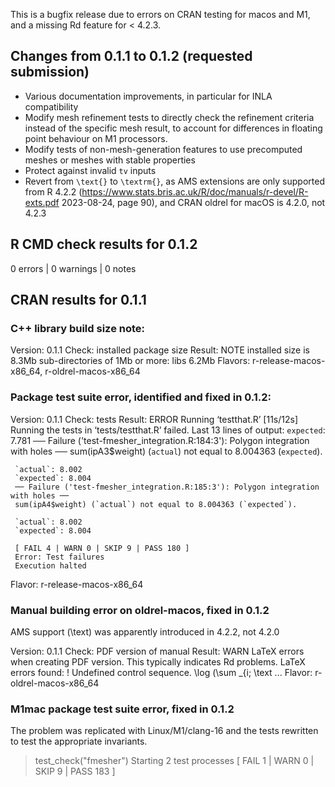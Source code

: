 This is a bugfix release due to errors on CRAN testing for macos and M1,
and a missing Rd feature for < 4.2.3.

## Changes from 0.1.1 to 0.1.2 (requested submission)

* Various documentation improvements, in particular for INLA compatibility
* Modify mesh refinement tests to directly check the refinement criteria
  instead of the specific mesh result, to account for differences in
  floating point behaviour on M1 processors.
* Modify tests of non-mesh-generation features to use precomputed meshes
  or meshes with stable properties
* Protect against invalid `tv` inputs
* Revert from `\text{}` to `\textrm{}`, as AMS extensions are only supported
  from R 4.2.2 (https://www.stats.bris.ac.uk/R/doc/manuals/r-devel/R-exts.pdf
  2023-08-24, page 90), and CRAN oldrel for macOS is 4.2.0, not 4.2.3

## R CMD check results for 0.1.2

0 errors | 0 warnings | 0 notes

## CRAN results for 0.1.1

### C++ library build size note:

Version: 0.1.1
Check: installed package size
Result: NOTE
     installed size is 8.3Mb
     sub-directories of 1Mb or more:
     libs 6.2Mb
Flavors: r-release-macos-x86_64, r-oldrel-macos-x86_64

### Package test suite error, identified and fixed in 0.1.2:

Version: 0.1.1
Check: tests
Result: ERROR
     Running ‘testthat.R’ [11s/12s]
    Running the tests in ‘tests/testthat.R’ failed.
    Last 13 lines of output:
     `expected`: 7.781
     ── Failure ('test-fmesher_integration.R:184:3'): Polygon integration with holes ──
     sum(ipA3$weight) (`actual`) not equal to 8.004363 (`expected`).
    
     `actual`: 8.002
     `expected`: 8.004
     ── Failure ('test-fmesher_integration.R:185:3'): Polygon integration with holes ──
     sum(ipA4$weight) (`actual`) not equal to 8.004363 (`expected`).
    
     `actual`: 8.002
     `expected`: 8.004
    
     [ FAIL 4 | WARN 0 | SKIP 9 | PASS 180 ]
     Error: Test failures
     Execution halted
Flavor: r-release-macos-x86_64

### Manual building error on oldrel-macos, fixed in 0.1.2

AMS support (\text) was apparently introduced in 4.2.2, not 4.2.0

Version: 0.1.1
Check: PDF version of manual
Result: WARN
    LaTeX errors when creating PDF version.
    This typically indicates Rd problems.
    LaTeX errors found:
    ! Undefined control sequence.
    <argument> \log (\sum _{i; \text
...
Flavor: r-oldrel-macos-x86_64


### M1mac package test suite error, fixed in 0.1.2

The problem was replicated with Linux/M1/clang-16 and the tests rewritten
to test the appropriate invariants.

> test_check("fmesher")
  Starting 2 test processes
  [ FAIL 1 | WARN 0 | SKIP 9 | PASS 183 ]
